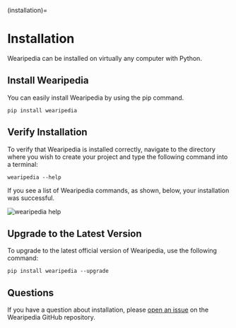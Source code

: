 (installation)=

# Installation

Wearipedia can be installed on virtually any computer with Python.

## Install Wearipedia

You can easily install Wearipedia by using the pip command.

```
pip install wearipedia
```

## Verify Installation

To verify that Wearipedia is installed correctly, navigate to the directory where you wish to create your project and type the following command into a terminal:

```
wearipedia --help
```

If you see a list of Wearipedia commands, as shown, below, your installation was successful.

![wearipedia help](https://imgur.com/AtKNHGS.png)

## Upgrade to the Latest Version

To upgrade to the latest official version of Wearipedia, use the following command:

```
pip install wearipedia --upgrade
```

## Questions

If you have a question about installation, please [open an issue](https://github.com/Stanford-Health/wearipedia/issues/new/choose) on the Wearipedia GitHub repository.
